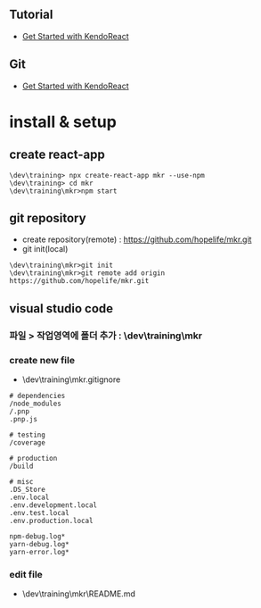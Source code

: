 ## Tutorial
- [Get Started with KendoReact](https://www.telerik.com/kendo-react-ui/getting-started/)

## Git
- [Get Started with KendoReact](https://github.com/telerik/kendo-react-getting-started/)

# install & setup

## create react-app
```
\dev\training> npx create-react-app mkr --use-npm
\dev\training> cd mkr
\dev\training\mkr>npm start
```

## git repository
- create repository(remote) : https://github.com/hopelife/mkr.git
- git init(local)
```
\dev\training\mkr>git init
\dev\training\mkr>git remote add origin https://github.com/hopelife/mkr.git
```

## visual studio code
### 파일 > 작업영역에 폴더 추가 : \dev\training\mkr

### create new file
- \dev\training\mkr\.gitignore
```
# dependencies
/node_modules
/.pnp
.pnp.js

# testing
/coverage

# production
/build

# misc
.DS_Store
.env.local
.env.development.local
.env.test.local
.env.production.local

npm-debug.log*
yarn-debug.log*
yarn-error.log*
```

### edit file
- \dev\training\mkr\README.md

